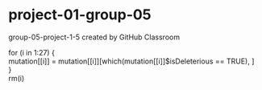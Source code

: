 # project-01-group-05
group-05-project-1-5 created by GitHub Classroom  

for (i in 1:27) {  
    mutation[[i]] = mutation[[i]][which(mutation[[i]]$isDeleterious == TRUE), ]  
}  
rm(i)

